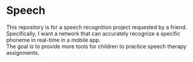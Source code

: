 # Speech
This repository is for a speech recognition project requested by a friend.  
Specifically, I want a network that can accurately recognize a specific phoneme in real-time in a mobile app.  
The goal is to provide more tools for children to practice speech therapy assignments.
